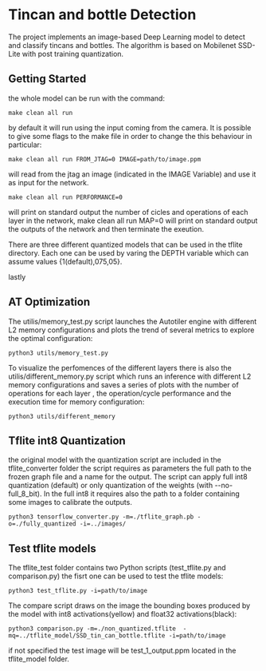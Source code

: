 # Tincan and bottle Detection

The project implements an image-based Deep Learning model to detect and classify tincans and bottles. 
The algorithm is based on Mobilenet SSD-Lite with post training quantization. 

## Getting Started
the whole model can be run with the command:

	make clean all run 

by default it will run using the input coming from the camera. It is possible to give some flags to the make file in order to change the this behaviour in particular:
	
	make clean all run FROM_JTAG=0 IMAGE=path/to/image.ppm

will read from the jtag an image (indicated in the IMAGE Variable) and use it as input for the network.
	
	make clean all run PERFORMANCE=0
will print on standard output the number of cicles and operations of each  layer in the network,
	 make clean all run MAP=0
will print on standard output the outputs of the network and then terminate the exeution.

There are three different quantized models that can be used in the tflite directory. Each one can be used by varing the DEPTH variable which can assume values {1(default),075,05}.
	
lastly
		

## AT Optimization

The utilis/memory_test.py script launches the Autotiler engine with different L2 memory configurations and plots the trend of several metrics to explore the optimal configuration:

	python3 utils/memory_test.py

To visualize the perfomences of the different layers there is also the utilis/different_memory.py script  which runs an inference with different L2 memory configurations and saves a series of plots with the number of operations for each layer , the operation/cycle performance and the execution time for memory configuration:

	python3 utils/different_memory

## Tflite int8 Quantization

the original model with the quantization script are included in the tflite_converter folder the script requires as parameters the full path to the frozen graph file and a name for the output. The script can apply full int8 quantization (default) or only quantization of the weights (with --no-full_8_bit). In the full int8 it requires also the path to a folder containing some images to calibrate the outputs. 

	python3 tensorflow_converter.py -m=./tflite_graph.pb -o=./fully_quantized -i=../images/


## Test tflite models

The tflite_test folder contains two Python scripts (test_tflite.py and comparison.py) the fisrt one can be used to test the tflite models: 

	python3 test_tflite.py -i=path/to/image

The compare script draws on the image the bounding boxes produced by the model with int8 activations(yellow) and float32 activations(black): 

	python3 comparison.py -m=./non_quantized.tflite  -mq=../tflite_model/SSD_tin_can_bottle.tflite -i=path/to/image

if not specified the test image will be test_1_output.ppm located in the tflite_model folder. 


	

	

	


